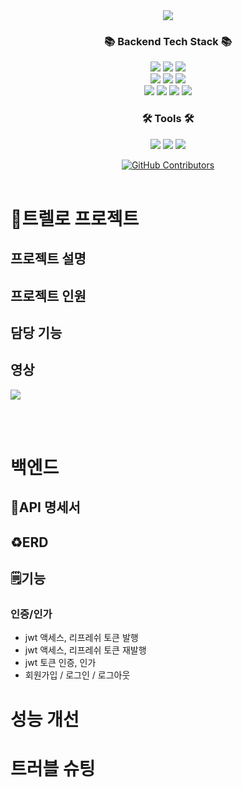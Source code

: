 <div align=center>
<img src="https://capsule-render.vercel.app/api?type=waving&color=auto&height=200&section=header&text=Trello&fontSize=75" />
</div>
<div align=center>
	<h3>📚 Backend Tech Stack 📚</h3>
</div>
<div align="center">
	<img src="https://img.shields.io/badge/Java-007396?style=flat&logo=Conda-Forge&logoColor=white" />
  <img src="https://img.shields.io/badge/JPA-11DAFB?style=flat" />
  <img src="https://img.shields.io/badge/QueryDSL-4479A1?style=flat" />
  <br>
	<img src="https://img.shields.io/badge/Spring-6DB33F?style=flat&logo=Spring&logoColor=white" />
  <img src="https://img.shields.io/badge/SpringBoot-6DB33F?style=flat&logo=SpringBoot&logoColor=white" />
  <img src="https://img.shields.io/badge/SpringSecurity-6DB33F?style=flat&logo=SpringSecurity&logoColor=white" />
  <br>
  <img src="https://img.shields.io/badge/Docker-2496ED?style=flat&logo=Docker&logoColor=white" />
  <img src="https://img.shields.io/badge/AmazonS3-569A31?style=flat&logo=AmazonS3&logoColor=white" />
  <img src="https://img.shields.io/badge/MySQL-4479A1?style=flat&logo=MySQL&logoColor=white" />
  <img src="https://img.shields.io/badge/Redis-FF4438?style=flat&logo=Redis&logoColor=white" />
</div>

<div align=center>
	<h3>🛠️ Tools 🛠️</h3>
</div>
<div align="center">
	<img src="https://img.shields.io/badge/intellij-000000?style=flat&logo=intellijidea&logoColor=white" />
  	<img src="https://img.shields.io/badge/Git-F05032?style=flat&logo=Git&logoColor=white" />
  	<img src="https://img.shields.io/badge/GitHub-181717?style=flat&logo=GitHub&logoColor=white" />
</div>

</p>
  <p align="center">
    <a href="https://https://github.com/Nameless1004/trello/graphs/contributors">
      <img alt="GitHub Contributors" src="https://img.shields.io/github/contributors/Nameless1004/trello" />
    </a>
    <br />
      <br />
  </p>
</div>

# 📕트렐로 프로젝트
## 프로젝트 설명

## 프로젝트 인원
## 담당 기능
## 영상
<a href="" target='_blank'><img src="https://img.shields.io/badge/youtube-FF0000?style=flat&logo=youtube&logoColor=white" /></a>

<br>
<br>

# 백엔드
## 📜API 명세서
## ♻️ERD
## 🗒️기능
### 인증/인가
* jwt 액세스, 리프레쉬 토큰 발행
* jwt 액세스, 리프레쉬 토큰 재발행
* jwt 토큰 인증, 인가
* 회원가입 / 로그인 / 로그아웃

# 성능 개선

# 트러블 슈팅


